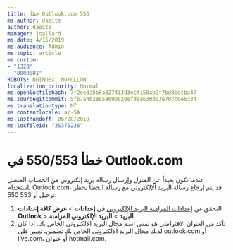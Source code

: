 ```yaml
---
title: خطأ Outlook.com 550
ms.author: daeite
author: daeite
manager: joallard
ms.date: 4/15/2019
ms.audience: Admin
ms.topic: article
ms.custom:
- "1328"
- "8000081"
ROBOTS: NOINDEX, NOFOLLOW
localization_priority: Normal
ms.openlocfilehash: 7f2ee8a5b8a027433d3ecf150ab9f7bd8bdcba47
ms.sourcegitcommit: 5fb7a4b28859690020efdea630d03e70cc0e6334
ms.translationtype: MT
ms.contentlocale: ar-SA
ms.lasthandoff: 06/28/2019
ms.locfileid: "35375236"
---
```

# <a name="error-550553-in-outlookcom"></a>خطأ 550/553 في Outlook.com

عندما تكون بعيداً عن المنزل وإرسال رسالة بريد إلكتروني من الحساب المتصل باستخدام Outlook.com، قد يتم إرجاع رسالة البريد الإلكتروني مع رسالة الخطأ يحظر ترحيل أو 553 550.

1. التحقق من [إعدادات المزامنة البريد الإلكتروني](https://go.microsoft.com/fwlink/?linkid=2031283) في **إعدادات** > **عرض كافة إعدادات Outlook** > **البريد** > **البريد الإلكتروني المزامنة**.
1. تأكد من العنوان الافتراضي هو نفس اسم مجال البريد الإلكتروني الخاص بك. إذا كان لديك مجال البريد الإلكتروني الخاص بك تضمين، تغيير على outlook.com أو live.com، أو عنوان hotmail.com.

